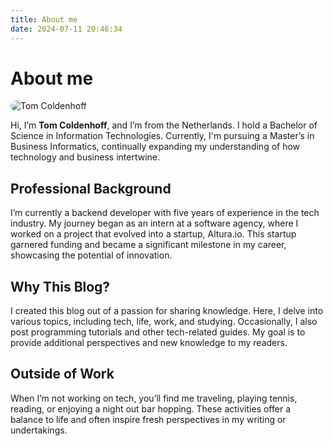 ```yaml
---
title: About me
date: 2024-07-11 20:46:34
---
```


# About me

<img src="/images/tom-about-me.webp" alt="Tom Coldenhoff" style="border-radius: 10px;" />

Hi, I’m **Tom Coldenhoff**, and I’m from the Netherlands. I hold a Bachelor of Science in Information Technologies. Currently, I'm pursuing a Master’s in Business Informatics, continually expanding my understanding of how technology and business intertwine.

## Professional Background
I’m currently a backend developer with five years of experience in the tech industry. My journey began as an intern at a software agency, where I worked on a project that evolved into a startup, Altura.io. This startup garnered funding and became a significant milestone in my career, showcasing the potential of innovation.

## Why This Blog?
I created this blog out of a passion for sharing knowledge. Here, I delve into various topics, including tech, life, work, and studying. Occasionally, I also post programming tutorials and other tech-related guides. My goal is to provide additional perspectives and new knowledge to my readers.

## Outside of Work
When I’m not working on tech, you’ll find me traveling, playing tennis, reading, or enjoying a night out bar hopping. These activities offer a balance to life and often inspire fresh perspectives in my writing or undertakings.